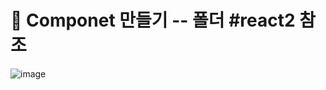 # 🍕 Componet 만들기 -- 폴더 #react2 참조

![image](https://github.com/myunzzhang/react_basic/assets/129017008/cc841183-f437-4cfb-870c-e448c49c9b89)


